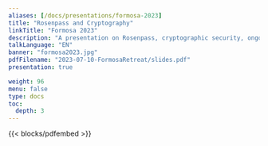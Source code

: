 ```yaml
---
aliases: [/docs/presentations/formosa-2023]
title: "Rosenpass and Cryptography"
linkTitle: "Formosa 2023"
description: "A presentation on Rosenpass, cryptographic security, ongoing projects and its relationship to Formosa projects."
talkLanguage: "EN"
banner: "formosa2023.jpg"
pdfFilename: "2023-07-10-FormosaRetreat/slides.pdf"
presentation: true

weight: 96
menu: false
type: docs
toc:
  depth: 3
---
```


{{< blocks/pdfembed >}}
